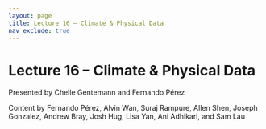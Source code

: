 ```yaml
---
layout: page
title: Lecture 16 – Climate & Physical Data
nav_exclude: true
---
```


# Lecture 16 – Climate & Physical Data

Presented by Chelle Gentemann and Fernando Pérez

Content by Fernando Pérez, Alvin Wan, Suraj Rampure, Allen Shen, Joseph Gonzalez, Andrew Bray, Josh Hug, Lisa Yan, Ani Adhikari, and Sam Lau
